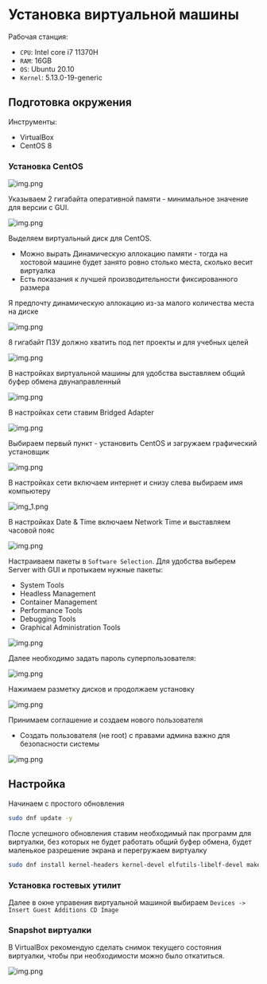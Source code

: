 # Установка виртуальной машины

Рабочая станция:
- `CPU`: Intel core i7 11370H
- `RAM`: 16GB 
- `OS`: Ubuntu 20.10
- `Kernel`: 5.13.0-19-generic

## Подготовка окружения

Инструменты:
- VirtualBox
- CentOS 8

### Установка CentOS

![img.png](img/install_0.png)

Указываем 2 гигабайта оперативной памяти - минимальное значение для версии с GUI.

![img.png](img/install_1.png)

Выделяем виртуальный диск для CentOS.
- Можно вырать Динамическую аллокацию памяти - тогда на хостовой машине будет занято ровно столько места, сколько весит виртуалка
- Есть показания к лучшей производительности фиксированного размера

Я предпочту динамическую аллокацию из-за малого количества места на диске

![img.png](img/install_2.png)

8 гигабайт ПЗУ должно хватить под пет проекты и для учебных целей

![img.png](img/install_3.png)

В настройках виртуальной машины для удобства выставляем общий буфер обмена двунаправленный 

![img.png](img/install_4_clipboard.png)

В настройках сети ставим Bridged Adapter

![img.png](img/Install_5_network.png)

Выбираем первый пункт - установить CentOS и загружаем графический установщик

![img.png](img/install_6_GUI.png)

В настройках сети включаем интернет и снизу слева выбираем имя компьютеру

![img_1.png](img/install_7_network.png)

В настройках Date & Time включаем Network Time и выставляем часовой пояс

![img.png](img/install_8_date_n_time.png)

Настраиваем пакеты в `Software Selection`. Для удобства выберем Server with GUI и протыкаем нужные пакеты:
- System Tools
- Headless Management
- Container Management 
- Performance Tools
- Debugging Tools
- Graphical Administration Tools

![img.png](img/install_9_software.png)

Далее необходимо задать пароль суперпользователя:

![img.png](img/install_10_root.png)

Нажимаем разметку дисков и продолжаем установку

![img.png](img/install_11_disk.png)

Принимаем соглашение и создаем нового пользователя
- Создать пользователя (не root) с правами админа важно для безопасности системы

![img.png](img/install_12_user.png)

## Настройка

Начинаем с простого обновления
```bash
sudo dnf update -y
```

После успешного обновления ставим необходимый пак программ для виртуалки, без которых не будет работать общий буфер обмена, будет маленькое разрешение экрана и перегружаем виртуалку
```bash
sudo dnf install kernel-headers kernel-devel elfutils-libelf-devel make gcc perl -y
```

### Установка гостевых утилит

Далее в окне управения виртуальной машиной выбираем `Devices -> Insert Guest Additions CD Image`

### Snapshot виртуалки

В VirtualBox рекомендую сделать снимок текущего состояния виртуалки, чтобы при необходимости можно было откатиться.

![img.png](img/install_13_snapshot.png)